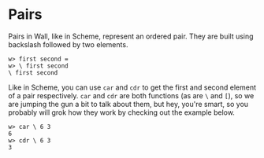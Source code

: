  
# Pairs

Pairs in Wall, like in Scheme, represent an ordered pair.  They are built using backslash followed by two elements.

```
w> first second =
w> \ first second
\ first second
```

Like in Scheme, you can use `car` and `cdr` to get the first and second element of a pair respectively.  `car` and `cdr` are both functions (as are `\` and `[`), so we are jumping the gun a bit to talk about them, but hey, you're smart, so you probably will grok how they work by checking out the example below.

```
w> car \ 6 3
6
w> cdr \ 6 3
3
```
